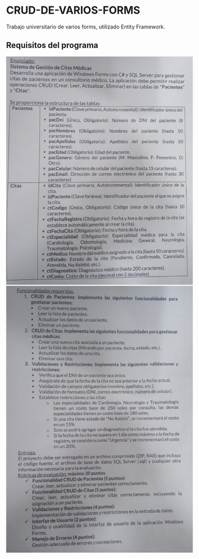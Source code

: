 

# CRUD-DE-VARIOS-FORMS
Trabajo universitario de varios forms, utilizado Entity Framework.


## Requisitos del programa
![App Screenshot](https://raw.githubusercontent.com/GMars7502/CRUD-DE-VARIOS-FORMS/master/resources/primerahoja.jpg)
![App Screenshot](https://raw.githubusercontent.com/GMars7502/CRUD-DE-VARIOS-FORMS/master/resources/segundahoja.jpg)
